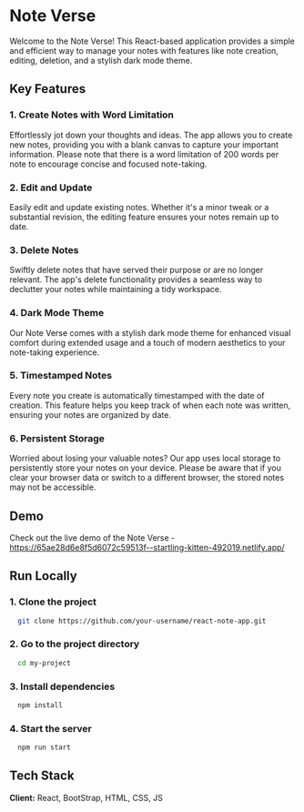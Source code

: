 # Note Verse

Welcome to the Note Verse! This React-based application provides a simple and efficient way to manage your notes with features like note creation, editing, deletion, and a stylish dark mode theme.

## Key Features

### 1. Create Notes with Word Limitation

Effortlessly jot down your thoughts and ideas. The app allows you to create new notes, providing you with a blank canvas to capture your important information. Please note that there is a word limitation of 200 words per note to encourage concise and focused note-taking.

### 2. Edit and Update
Easily edit and update existing notes. Whether it's a minor tweak or a substantial revision, the editing feature ensures your notes remain up to date.

### 3. Delete Notes
Swiftly delete notes that have served their purpose or are no longer relevant. The app's delete functionality provides a seamless way to declutter your notes while maintaining a tidy workspace.

### 4. Dark Mode Theme
Our Note Verse comes with a stylish dark mode theme for enhanced visual comfort during extended usage and a touch of modern aesthetics to your note-taking experience.

### 5. Timestamped Notes
Every note you create is automatically timestamped with the date of creation. This feature helps you keep track of when each note was written, ensuring your notes are organized by date.

### 6. Persistent Storage
Worried about losing your valuable notes? Our app uses local storage to persistently store your notes on your device. Please be aware that if you clear your browser data or switch to a different browser, the stored notes may not be accessible.
## Demo

Check out the live demo of the Note Verse - <a href="https://65ae28d6e8f5d6072c59513f--startling-kitten-492019.netlify.app/" target="_blank">https://65ae28d6e8f5d6072c59513f--startling-kitten-492019.netlify.app/</a>

## Run Locally

### 1. Clone the project

```bash
  git clone https://github.com/your-username/react-note-app.git
```

### 2. Go to the project directory

```bash
  cd my-project
```

### 3. Install dependencies

```bash
  npm install
```

### 4. Start the server

```bash
  npm run start
```


## Tech Stack

**Client:** React, BootStrap, HTML, CSS, JS


